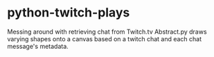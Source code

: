 # python-twitch-plays

Messing around with retrieving chat from Twitch.tv
Abstract.py draws varying shapes onto a canvas based on a twitch chat and each chat message's metadata.
